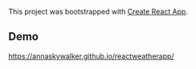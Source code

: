 This project was bootstrapped with [Create React App](https://github.com/facebook/create-react-app).

## Demo

https://annaskywalker.github.io/reactweatherapp/


